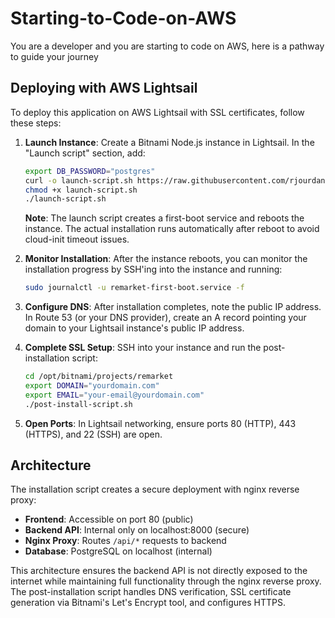 # Starting-to-Code-on-AWS
You are a developer and you are starting to code on AWS, here is a pathway to guide your journey

## Deploying with AWS Lightsail

To deploy this application on AWS Lightsail with SSL certificates, follow these steps:

1. **Launch Instance**: Create a Bitnami Node.js instance in Lightsail. In the "Launch script" section, add:
   ```bash
   export DB_PASSWORD="postgres"
   curl -o launch-script.sh https://raw.githubusercontent.com/rjourdan/Starting-to-Code-on-AWS/step1-monolith-Lightsail/launch-script.sh
   chmod +x launch-script.sh
   ./launch-script.sh
   ```
   
   **Note**: The launch script creates a first-boot service and reboots the instance. The actual installation runs automatically after reboot to avoid cloud-init timeout issues.

2. **Monitor Installation**: After the instance reboots, you can monitor the installation progress by SSH'ing into the instance and running:
   ```bash
   sudo journalctl -u remarket-first-boot.service -f
   ```

3. **Configure DNS**: After installation completes, note the public IP address. In Route 53 (or your DNS provider), create an A record pointing your domain to your Lightsail instance's public IP address.

4. **Complete SSL Setup**: SSH into your instance and run the post-installation script:
   ```bash
   cd /opt/bitnami/projects/remarket
   export DOMAIN="yourdomain.com"
   export EMAIL="your-email@yourdomain.com"
   ./post-install-script.sh
   ```

5. **Open Ports**: In Lightsail networking, ensure ports 80 (HTTP), 443 (HTTPS), and 22 (SSH) are open.

## Architecture

The installation script creates a secure deployment with nginx reverse proxy:

- **Frontend**: Accessible on port 80 (public)
- **Backend API**: Internal only on localhost:8000 (secure)
- **Nginx Proxy**: Routes `/api/*` requests to backend
- **Database**: PostgreSQL on localhost (internal)

This architecture ensures the backend API is not directly exposed to the internet while maintaining full functionality through the nginx reverse proxy. The post-installation script handles DNS verification, SSL certificate generation via Bitnami's Let's Encrypt tool, and configures HTTPS.